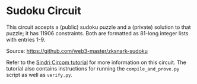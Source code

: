 # Sudoku Circuit

This circuit accepts a (public) sudoku puzzle and a (private) solution to that puzzle; it has 11906 constraints.
Both are formatted as 81-long integer lists with entries 1-9.  

Source: https://github.com/web3-master/zksnark-sudoku

Refer to the [Sindri Circom tutorial](https://sindri-labs.github.io/docs/how-to-guides/frameworks/circom/) for more information on this circuit.
The tutorial also contains instructions for running the `compile_and_prove.py` script as well as `verify.py`.
 